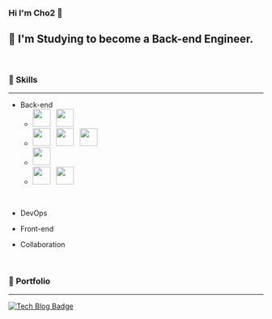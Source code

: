 ### Hi I'm Cho2 👋

## 📝 I'm Studying to become a Back-end Engineer. 
&nbsp;
&nbsp;
### 🔧 Skills
----
- Back-end &nbsp;&nbsp;&nbsp;&nbsp;&nbsp;&nbsp;&nbsp;&nbsp;
  - <img src="https://user-images.githubusercontent.com/87963586/180588499-b0bda391-4152-4f66-84ea-e436f7cd9aac.png" width="35" height="35" />&nbsp;&nbsp;&nbsp;<img src="https://user-images.githubusercontent.com/87963586/180588552-7f464fd1-2c3b-465b-9cb5-edda2cd932bc.png" width="35" height="35" />
  - <img src="https://user-images.githubusercontent.com/87963586/180588554-ade3774c-2112-47cf-a3d9-5063c4c8dbf5.png" width="35" height="35" />&nbsp;&nbsp;&nbsp;<img src="https://user-images.githubusercontent.com/87963586/180588618-eb871ab6-9c40-49b6-8f3a-3156bfd7720f.png" width="35" height="35" />&nbsp;&nbsp;&nbsp;<img src="https://user-images.githubusercontent.com/87963586/180588620-148f85b4-981b-4fd3-9f63-b80a90f63d3e.png" width="35" height="35" />
  - <img src="https://user-images.githubusercontent.com/87963586/180588642-5bb712db-9627-4537-875e-481b64f542f4.png" width="35" height="35" />
  - <img src="https://user-images.githubusercontent.com/87963586/180588664-f561d6cc-d66f-4f0e-afef-f07cf4b6fd75.png" width="35" height="35" />&nbsp;&nbsp;&nbsp;<img src="https://user-images.githubusercontent.com/87963586/180588666-d3d4958f-53f7-41b5-a244-4ddd5a922782.png" width="35" height="35" />


&nbsp;

- DevOps &nbsp;&nbsp;&nbsp;&nbsp;&nbsp;&nbsp;&nbsp;&nbsp;
&nbsp;

- Front-end &nbsp;&nbsp;&nbsp;&nbsp;&nbsp;&nbsp;&nbsp;&nbsp;
&nbsp;

- Collaboration &nbsp;&nbsp;&nbsp;&nbsp;&nbsp;&nbsp;&nbsp;&nbsp;

&nbsp;
&nbsp;
### 💼 Portfolio
----
[![Tech Blog Badge](http://img.shields.io/badge/-Tech%20blog-black?style=flat-square&logo=github&link=https://choi-korean.github.io/)](https://choi-korean.github.io/)

<!--
**Choi-Korean/Choi-Korean** is a ✨ _special_ ✨ repository because its `README.md` (this file) appears on your GitHub profile.

Here are some ideas to get you started:

- 🔭 I’m currently working on ...
- 🌱 I’m currently learning ...
- 👯 I’m looking to collaborate on ...
- 🤔 I’m looking for help with ...
- 💬 Ask me about ...
- 📫 How to reach me: ...
- 😄 Pronouns: ...
- ⚡ Fun fact: ...

 <img src="https://img.shields.io/badge/JAVA-007396?style=flat-square&logo=java&logoColor=white"> <img src="https://img.shields.io/badge/Python-3776AB?style=flat-square&logo=python&logoColor=white"/>
 
DB
<img src="https://img.shields.io/badge/oracle-F80000?style=flat-square&logo=oracle&logoColor=white"> <img src="https://img.shields.io/badge/mysql-4479A1?style=flat-square&logo=mysql&logoColor=white">

WEB
<img src="https://img.shields.io/badge/html-E34F26?style=flat-square&logo=html5&logoColor=white"> <img src="https://img.shields.io/badge/css-1572B6?style=flat-square&logo=css3&logoColor=white"> <img src="https://img.shields.io/badge/Javascript-F7DF1E?style=flat-square&logo=javascript&logoColor=black"/> <img src="https://img.shields.io/badge/apache tomcat-F8DC75?style=flat-square&logo=apachetomcat&logoColor=black">

Tools
<img src="https://img.shields.io/badge/visual studio code-007ACC?style=flat-square&logo=visualstudiocode&logoColor=white"> <img src="https://img.shields.io/badge/Eclipse IDE-2C2255?style=flat-square&logo=eclipseide&logoColor=white"> <img src="https://img.shields.io/badge/Spring-6DB33F?style=flat-square&logo=Spring&logoColor=white">

<div align=center>
  [![Hits](https://hits.seeyoufarm.com/api/count/incr/badge.svg?url=https%3A%2F%2Fgithub.com%2Fzzsza)](https://hits.seeyoufarm.com) 
</div>
-->
